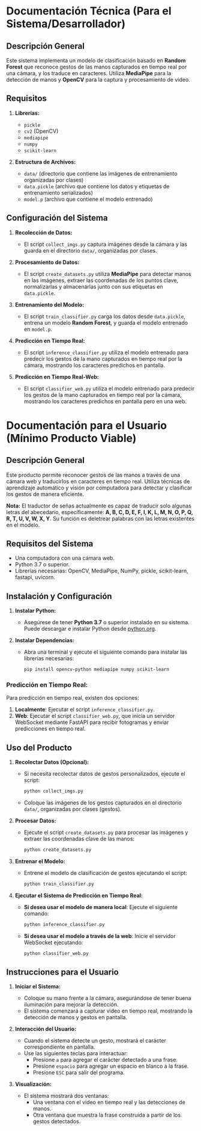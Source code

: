 # Documentación Técnica (Para el Sistema/Desarrollador)

## Descripción General
Este sistema implementa un modelo de clasificación basado en **Random Forest** que reconoce gestos de las manos capturados en tiempo real por una cámara, y los traduce en caracteres. Utiliza **MediaPipe** para la detección de manos y **OpenCV** para la captura y procesamiento de video.

## Requisitos

1. **Librerías:**
   - `pickle`
   - `cv2` (OpenCV)
   - `mediapipe`
   - `numpy`
   - `scikit-learn`

2. **Estructura de Archivos:**
   - `data/` (directorio que contiene las imágenes de entrenamiento organizadas por clases)
   - `data.pickle` (archivo que contiene los datos y etiquetas de entrenamiento serializados)
   - `model.p` (archivo que contiene el modelo entrenado)

## Configuración del Sistema

1. **Recolección de Datos:**
   - El script `collect_imgs.py` captura imágenes desde la cámara y las guarda en el directorio `data/`, organizadas por clases.

2. **Procesamiento de Datos:**
   - El script `create_datasets.py` utiliza **MediaPipe** para detectar manos en las imágenes, extraer las coordenadas de los puntos clave, normalizarlas y almacenarlas junto con sus etiquetas en `data.pickle`.

3. **Entrenamiento del Modelo:**
   - El script `train_classifier.py` carga los datos desde `data.pickle`, entrena un modelo **Random Forest**, y guarda el modelo entrenado en `model.p`.

4. **Predicción en Tiempo Real:**
   - El script `inference_classifier.py` utiliza el modelo entrenado para predecir los gestos de la mano capturados en tiempo real por la cámara, mostrando los caracteres predichos en pantalla.

5. **Predicción en Tiempo Real-Web:**
   - El script `classifier_web.py` utiliza el modelo entrenado para predecir los gestos de la mano capturados en tiempo real por la cámara, mostrando los caracteres predichos en pantalla pero en una web.

# Documentación para el Usuario (Mínimo Producto Viable)

## Descripción General
Este producto permite reconocer gestos de las manos a través de una cámara web y traducirlos en caracteres en tiempo real. Utiliza técnicas de aprendizaje automático y visión por computadora para detectar y clasificar los gestos de manera eficiente.

**Nota:** El traductor de señas actualmente es capaz de traducir solo algunas letras del abecedario, específicamente: **A, B, C, D, E, F, I, K, L, M, N, O, P, Q, R, T, U, V, W, X, Y**.
Su función es deletrear palabras con las letras existentes en el modelo.

## Requisitos del Sistema
- Una computadora con una cámara web.
- Python 3.7 o superior.
- Librerías necesarias: OpenCV, MediaPipe, NumPy, pickle, scikit-learn, fastapi, uvicorn.

## Instalación y Configuración

1. **Instalar Python:**
   - Asegúrese de tener **Python 3.7** o superior instalado en su sistema. Puede descargar e instalar Python desde [python.org](https://www.python.org/).

2. **Instalar Dependencias:**
   - Abra una terminal y ejecute el siguiente comando para instalar las librerías necesarias:
     ```bash
     pip install opencv-python mediapipe numpy scikit-learn
     ```

### Predicción en Tiempo Real:
Para predicción en tiempo real, existen dos opciones:
1. **Localmente**: Ejecutar el script `inference_classifier.py`.
2. **Web**: Ejecutar el script `classifier_web.py`, que inicia un servidor WebSocket mediante FastAPI para recibir fotogramas y enviar predicciones en tiempo real.

## Uso del Producto

1. **Recolectar Datos (Opcional):**
   - Si necesita recolectar datos de gestos personalizados, ejecute el script:
     ```bash
     python collect_imgs.py
     ```
   - Coloque las imágenes de los gestos capturados en el directorio `data/`, organizadas por clases (gestos).

2. **Procesar Datos:**
   - Ejecute el script `create_datasets.py` para procesar las imágenes y extraer las coordenadas clave de las manos:
     ```bash
     python create_datasets.py
     ```

3. **Entrenar el Modelo:**
   - Entrene el modelo de clasificación de gestos ejecutando el script:
     ```bash
     python train_classifier.py
     ```

4. **Ejecutar el Sistema de Predicción en Tiempo Real:**
   - **Si desea usar el modelo de manera local**: Ejecute el siguiente comando:
     ```bash
     python inference_classifier.py
     ```
   - **Si desea usar el modelo a través de la web**: Inicie el servidor WebSocket ejecutando:
     ```bash
     python classifier_web.py
     ```

## Instrucciones para el Usuario

1. **Iniciar el Sistema:**
   - Coloque su mano frente a la cámara, asegurándose de tener buena iluminación para mejorar la detección.
   - El sistema comenzará a capturar video en tiempo real, mostrando la detección de manos y gestos en pantalla.

2. **Interacción del Usuario:**
   - Cuando el sistema detecte un gesto, mostrará el carácter correspondiente en pantalla.
   - Use las siguientes teclas para interactuar:
     - Presione `a` para agregar el carácter detectado a una frase.
     - Presione `espacio` para agregar un espacio en blanco a la frase.
     - Presione `ESC` para salir del programa.

3. **Visualización:**
   - El sistema mostrará dos ventanas:
     - Una ventana con el video en tiempo real y las detecciones de manos.
     - Otra ventana que muestra la frase construida a partir de los gestos detectados.



